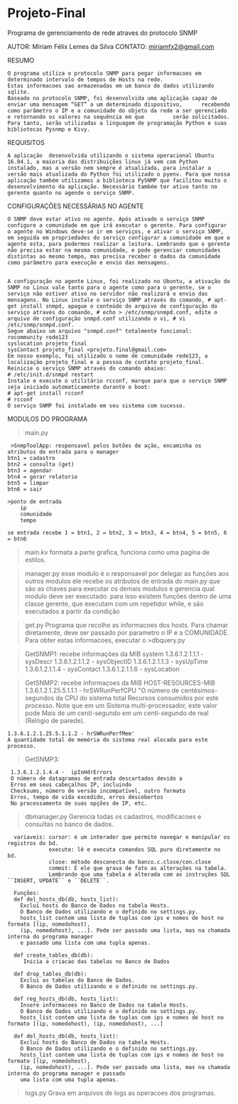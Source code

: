 # Projeto-Final
Programa de gerenciamento de rede atraves do protocolo SNMP

AUTOR: Míriam Félix Lemes da Silva
CONTATO: miriamfx2@gmail.com


RESUMO

	O programa utiliza o protocolo SNMP para pegar informacoes em determinado intervalo de tempos de Hosts na rede.
	Estas informacoes sao armazenadas em um banco de dados utilizando sqlite.
	Baseado no protocolo SNMP, foi desenvolvida uma aplicação capaz de enviar uma mensagem “GET” a um determinado dispositivo, 		recebendo como parâmetro o IP e a comunidade do objeto da rede a ser gerenciado e retornando os valores na sequência em que 		serão solicitados. Para tanto, serão utilizadas a linguagem de programação Python e suas bibliotecas Pysnmp e Kivy.

REQUISITOS 

	A aplicação  desenvolvida utilizando o sistema operacional Ubuntu 16.04.1, a maioria das distribuições linux já vem com Python  instalado, mas a versão nem sempre é atualizada, para instalar a versão mais atualizada do Python foi utilizado o pyenv. Para que nossa aplicação também utilizamos a biblioteca PySNMP que facilitou muito o desenvolvimento da aplicação. Necessário também ter ativo tanto no gerente quanto no agende o serviço SNMP.

CONFIGURAÇÕES NECESSÁRIAS NO AGENTE

	O SNMP deve estar ativo no agente. Após ativado o serviço SNMP configure a comunidade em que irá executar o gerente. Para configurar  o agente no Windows deve-se ir em serviços, e ativar o serviço SNMP, em seguida em propriedades do serviço configurar a comunidade em que o agente esta, para podermos realizar a leitura. Lembrando que o gerente não precisa estar na mesma comunidade, e pode gerenciar comunidades distintas ao mesmo tempo, mas precisa receber o dados da comunidade como parâmetro para execução e envio das mensagens. 


	A configuração no agente Linux, foi realizado no Ubuntu, a ativação do SNMP no Linux vale tanto para o agente como para o gerente, se o serviço não estiver ativo no servidor não realizará o envio das mensagens. No Linux instale o serviço SNMP através do comando, # apt-get install snmpd, apague o conteúdo do arquivo de configuração do serviço através do comando, # echo > /etc/snmp/snmpd.conf, edite o arquivo de configuração snmpd.conf utilizando o vi, # vi /etc/snmp/snmpd.conf.
	Segue abaixo um arquivo "snmpd.conf" totalmente funcional: 
	rocommunity rede123
	syslocation projeto_final
	sysContact projeto_final <projeto.final@gmail.com>
	Em nosso exemplo, foi utilizado o nome de comunidade rede123, a localização projeto_final e a pessoa de contato projeto_final.
	Reinicie o serviço SNMP através do comando abaixo: 
	# /etc/init.d/snmpd restart
	Instale e execute o utilitário rcconf, marque para que o serviço SNMP seja iniciado automaticamente durante o boot: 
	# apt-get install rcconf
	# rcconf
	O serviço SNMP foi instalado em seu sistema com sucesso.




MODULOS DO PROGRAMA
>main.py

     >SnmpToolApp: responsavel pelos botões de ação, encaminha os atributos de entrada para o manager
    btn1 = cadastro
    btn2 = consulta (get)
    btn3 = agendar
    btn4 = gerar relatorio
    btn5 = limpar
    btn6 = sair

    >ponto de entrada
        ip
        comunidade
        tempo

    se entrada recebe 1 = btn1, 2 = btn2, 3 = btn3, 4 = btn4, 5 = btn5, 6 = btn6

>main.kv
      formata a parte grafica, funciona como uma pagina de estilos.

> manager.py
	  esse modulo é o responsavel por delegar as funções aos outros modulos
	  ele recebe os atributos de entrada do main.py que são as chaves para executar os demais modulos e gerencia qual modulo deve
	  ser executado.
	  para isso existem funções dentro de uma classe gerente, que executam com um repetidor while, e são executados a partir da condição


> get.py
	  Programa que recolhe as informacoes dos hosts.
	  Para chamar diretamente, deve ser passado por parametro o IP e a COMUNIDADE. Para obter estas informacoes, executar o >dbquery.py

 > GetSNMP1: recebe informações da MIB system
    1.3.6.1.2.1.1.1 - sysDescr
    1.3.6.1.2.1.1.2 - sysObjectID
    1.3.6.1.2.1.1.3 - sysUpTime
    1.3.6.1.2.1.1.4 - sysContact
    1.3.6.1.2.1.1.6 - sysLocation

 >GetSNMP2: recebe informaçoes da MIB HOST-RESOURCES-MIB
    1.3.6.1.2.1.25.5.1.1.1 - hrSWRunPerfCPU
    "O número de centésimos-segundos da CPU do sistema total
    Recursos consumidos por este processo. Note que em um
    Sistema multi-processador, este valor pode
    Mais de um centi-segundo em um centi-segundo de real
    (Relógio de parede).

    1.3.6.1.2.1.25.5.1.1.2 - hrSWRunPerfMem'
    A quantidade total de memória do sistema real alocada para este processo.

 >GetSNMP3:


     1.3.6.1.2.1.4.4 -  ipInHdrErrors
     O número de datagramas de entrada descartados devido a
     Erros em seus cabeçalhos IP, incluindo
     Checksums, número de versão incompatível, outro formato
     Erros, tempo de vida excedido, erros descobertos
     No processamento de suas opções de IP, etc.


> dbmanager.py
	  Gerencia todas os cadastros, modificacoes e consultas no banco de dados.

	  variaveis: cursor: é um interador que permite navegar e manipular os registros do bd.
                 execute: lê e executa comandos SQL puro diretamente no bd.
                 close: método desconecta do banco.c.close/con.close
                 commit: É ele que grava de fato as alterações na tabela.
                 Lembrando que uma tabela é alterada com as instruções SQL ``INSERT, UPDATE`` e ``DELETE``.

      Funções:
      def del_hosts_db(db, hosts_list):
        Exclui hosts do Banco de Dados na tabela Hosts.
        O Banco de Dados utilizando e o definido no settings.py.
        hosts_list contem uma lista de tuplas com ips e nomes de host no formato [(ip, nomedohost),
        (ip, nomedohost), ...]. Pode ser passado uma lista, mas na chamada interna do programa manager
        e passado uma lista com uma tupla apenas.

      def create_tables_db(db):
         Inicia a criacao das tabelas no Banco de Dados

      def drop_tables_db(db):
        Exclui as tabelas do Banco de Dados.
        O Banco de Dados utilizando e o definido no settings.py.
	
      def reg_hosts_db(db, hosts_list):
        Insere informacoes no Banco de Dados na tabela Hosts.
        O Banco de Dados utilizando e o definido no settings.py.
        hosts_list contem uma lista de tuplas com ips e nomes de host no formato [(ip, nomedohost), (ip, nomedohost), ...]

      def del_hosts_db(db, hosts_list):
        Exclui hosts do Banco de Dados na tabela Hosts.
        O Banco de Dados utilizando e o definido no settings.py.
        hosts_list contem uma lista de tuplas com ips e nomes de host no formato [(ip, nomedohost),
        (ip, nomedohost), ...]. Pode ser passado uma lista, mas na chamada interna do programa manager e passado
        uma lista com uma tupla apenas.



> logs.py
	  Grava em arquivos de logs as operacoes dos programas.


	  
	  
	  
